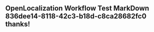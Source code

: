 <properties
ms.topic="hero-topic"
ms.test1="hero-topic"
ms.test2="test"/>

## OpenLocalization Workflow Test MarkDown 836dee14-8118-42c3-b18d-c8ca28682fc0 thanks!
